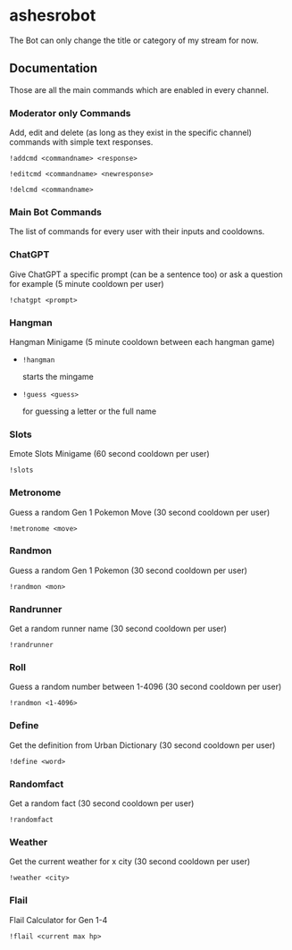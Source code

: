 # ashesrobot

The Bot can only change the title or category of my stream for now.

## Documentation

Those are all the main commands which are enabled in every channel.

### Moderator only Commands

Add, edit and delete (as long as they exist in the specific channel) commands with simple text responses.

`!addcmd <commandname> <response>`

`!editcmd <commandname> <newresponse>`

`!delcmd <commandname>`

### Main Bot Commands

The list of commands for every user with their inputs and cooldowns.

### ChatGPT

Give ChatGPT a specific prompt (can be a sentence too) or ask a question for example (5 minute cooldown per user)

`!chatgpt <prompt>`

### Hangman

Hangman Minigame (5 minute cooldown between each hangman game)

* `!hangman`
  
  starts the mingame

* `!guess <guess>`
  
  for guessing a letter or the full name

### Slots

Emote Slots Minigame (60 second cooldown per user) 

`!slots`

### Metronome

Guess a random Gen 1 Pokemon Move (30 second cooldown per user)

`!metronome <move>`

### Randmon

Guess a random Gen 1 Pokemon (30 second cooldown per user) 

`!randmon <mon>`

### Randrunner

Get a random runner name (30 second cooldown per user)

`!randrunner`

### Roll

Guess a random number between 1-4096 (30 second cooldown per user)

`!randmon <1-4096>`

### Define

Get the definition from Urban Dictionary (30 second cooldown per user)

`!define <word>`

### Randomfact

Get a random fact (30 second cooldown per user)

`!randomfact`

### Weather

Get the current weather for x city (30 second cooldown per user) 

`!weather <city>`

### Flail

Flail Calculator for Gen 1-4

`!flail <current max hp>`
